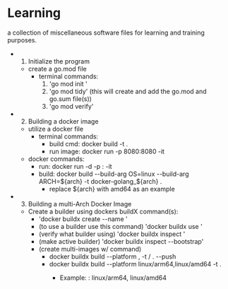 # Learning
a collection of miscellaneous software files for learning and training purposes. 

- 1. Initialize the program
    - create a go.mod file
        - terminal commands: 
            1. 'go mod init <name of mod>'
            2. 'go mod tidy' (this will create and add the go.mod and go.sum file(s))
            3. 'go mod verify'
- 2. Building a docker image
    - utilize a docker file
        - terminal commands: 
            - build cmd: docker build -t <image-name> .
            - run image: docker run -p 8080:8080 -it <image-name>
    - docker commands: 
        - run: docker run -d -p <port>:<port> -it <image-name>
        - build: docker build --build-arg OS=linux --build-arg ARCH=${arch} -t docker-golang_${arch} .
            - replace ${arch} with amd64 as an example
- 3. Building a multi-Arch Docker Image
    - Create a builder using dockers buildX command(s):
        - 'docker buildx create --name <builder-name>'
        - (to use a builder use this command) 'docker buildx use <builder-name>'
        - (verify what builder using) 'docker buildx inspect <builder-name>'
        - (make active builder) 'docker buildx inspect <builder-name> --bootstrap'
        - (create multi-images w/ command) 
            - docker buildx build --platform <platforms-listed>, -t <repository>/<docker-image> . --push
            - docker buildx build --platform linux/arm64,linux/amd64 -t <docker-image> .
                - Example: 
                    <platforms-listed> : linux/arm64, linux/amd64